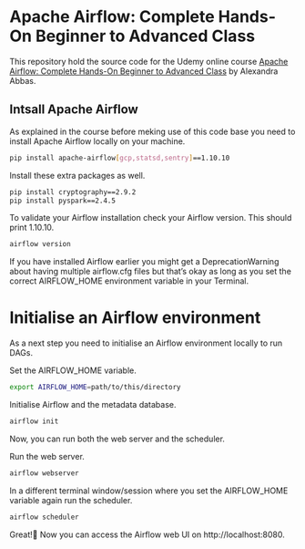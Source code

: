 # Apache Airflow: Complete Hands-On Beginner to Advanced Class

This repository hold the source code for the Udemy online course [Apache Airflow: Complete Hands-On Beginner to Advanced Class](https://www.udemy.com/course/apache-airflow-course/?referralCode=7A7192D2BDE0A30803F8) by Alexandra Abbas.

## Intsall Apache Airflow

As explained in the course before meking use of this code base you need to install Apache Airflow locally on your machine.

```Bash
pip install apache-airflow[gcp,statsd,sentry]==1.10.10
```

Install these extra packages as well.

```Bash
pip install cryptography==2.9.2
pip install pyspark==2.4.5
```

To validate your Airflow installation check your Airflow version. This should print 1.10.10.

```Bash
airflow version
```

If you have installed Airflow earlier you might get a DeprecationWarning about having multiple airflow.cfg files but that’s okay as long as you set the correct AIRFLOW_HOME environment variable in your Terminal.

# Initialise an Airflow environment

As a next step you need to initialise an Airflow environment locally to run DAGs.

Set the AIRFLOW_HOME variable.

```Bash
export AIRFLOW_HOME=path/to/this/directory
```

Initialise Airflow and the metadata database.

```Bash
airflow init
```

Now, you can run both the web server and the scheduler.

Run the web server.

```Bash
airflow webserver
```

In a different terminal window/session where you set the AIRFLOW_HOME variable again run the scheduler.

```Bash
airflow scheduler
```

Great!🎉 Now you can access the Airflow web UI on http://localhost:8080.

